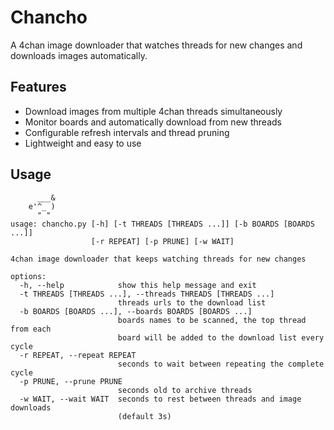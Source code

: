 # Chancho

A 4chan image downloader that watches threads for new changes and downloads images automatically.

## Features

-   Download images from multiple 4chan threads simultaneously
-   Monitor boards and automatically download from new threads
-   Configurable refresh intervals and thread pruning
-   Lightweight and easy to use

## Usage

```
      ___&
    e'^_ )
      " "
usage: chancho.py [-h] [-t THREADS [THREADS ...]] [-b BOARDS [BOARDS ...]]
                  [-r REPEAT] [-p PRUNE] [-w WAIT]

4chan image downloader that keeps watching threads for new changes

options:
  -h, --help            show this help message and exit
  -t THREADS [THREADS ...], --threads THREADS [THREADS ...]
                        threads urls to the download list
  -b BOARDS [BOARDS ...], --boards BOARDS [BOARDS ...]
                        boards names to be scanned, the top thread from each
                        board will be added to the download list every cycle
  -r REPEAT, --repeat REPEAT
                        seconds to wait between repeating the complete cycle
  -p PRUNE, --prune PRUNE
                        seconds old to archive threads
  -w WAIT, --wait WAIT  seconds to rest between threads and image downloads
                        (default 3s)
```
